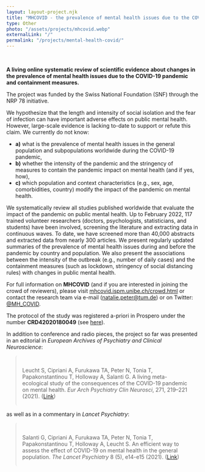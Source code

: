 ```yaml
---
layout: layout-project.njk
title: "MHCOVID - the prevalence of mental health issues due to the COVID-19 pandemic and containment measures"
type: Other
photo: "/assets/projects/mhcovid.webp"
externalLink: "/"
permalink: "/projects/mental-health-covid/"
---
```


<br>

**A living online systematic review of scientific evidence about changes in the prevalence of mental health issues due to the COVID-19 pandemic and containment measures.**

The project was funded by the Swiss National Foundation (SNF) through the NRP 78 initiative.

We hypothesize that the length and intensity of social isolation and the fear of infection can have important adverse effects on public mental health. However, large-scale evidence is lacking to-date to support or refute this claim. We currently do not know:

- **a)** what is the prevalence of mental health issues in the general population and subpopulations worldwide during the COVID-19 pandemic,
- **b)** whether the intensity of the pandemic and the stringency of measures to contain the pandemic impact on mental health (and if yes, how),
- **c)** which population and context characteristics (e.g., sex, age, comorbidities, country) modify the impact of the pandemic on mental health.

We systematically review all studies published worldwide that evaluate the impact of the pandemic on public mental health. Up to February 2022, 117 trained volunteer researchers (doctors, psychologists, statisticians, and students) have been involved, screening the literature and extracting data in continuous waves. To date, we have screened more than 40,000 abstracts and extracted data from nearly 300 articles. We present regularly updated summaries of the prevalence of mental health issues during and before the pandemic by country and population. We also present the associations between the intensity of the outbreak (e.g., number of daily cases) and the containment measures (such as lockdown, stringency of social distancing rules) with changes in public mental health.

For full information on **MHCOVID** (and if you are interested in joining the crowd of reviewers), please visit [mhcovid.ispm.unibe.ch/crowd.html](https://mhcovid.ispm.unibe.ch/crowd.html) or contact the research team via e-mail (natalie.peter@tum.de) or on Twitter: [@MH_COVID](https://twitter.com/MH_COVID).

The protocol of the study was registered a-priori in Prospero under the number **CRD42020180049** (see [here](https://www.crd.york.ac.uk/prospero/display_record.php?ID=CRD42020180049)).

In addition to conference and radio pieces, the project so far was presented in an editorial in *European Archives of Psychiatry and Clinical Neuroscience*:

> Leucht S, Cipriani A, Furukawa TA, Peter N, Tonia T, Papakonstantinou T, Holloway A, Salanti G. A living meta-ecological study of the consequences of the COVID-19 pandemic on mental health. *Eur Arch Psychiatry Clin Neurosci*, 271, 219–221 (2021). ([Link](https://doi.org/10.1007/s00406-021-01243-y))

as well as in a commentary in *Lancet Psychiatry*:

> Salanti G, Cipriani A, Furukawa TA, Peter N, Tonia T, Papakonstantinou T, Holloway A, Leucht S. An efficient way to assess the effect of COVID-19 on mental health in the general population. *The Lancet Psychiatry* 8 (5), e14-e15 (2021). ([Link](https://doi.org/10.1016/S2215-0366(21)00104-6))


<style>
blockquote {
    background-color: var(--dgps-blue-fade);
    border-radius: 5px;
    padding: 1rem;
}

blockquote > p {
    margin-bottom: 0rem;
}
</style>